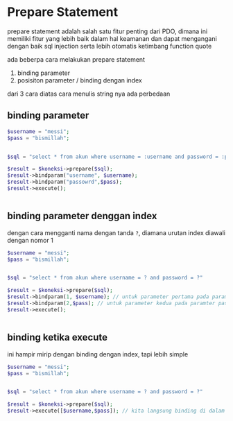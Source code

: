 # Prepare Statement

prepare statement adalah salah satu fitur penting dari PDO, dimana ini memiliki fitur yang lebih baik dalam hal keamanan dan dapat mengangani dengan baik sql injection
serta lebih otomatis ketimbang function quote


ada beberpa cara melakukan prepare statement
1. binding parameter
2. posisiton parameter / binding dengan index



dari 3 cara diatas cara menulis string nya ada perbedaan

## binding parameter
```php
$username = "messi";
$pass = "bismillah";


$sql = "select * from akun where username = :username and password = :password"

$result = $koneksi->prepare($sql);
$result->bindparam("username", $username);
$result->bindparam("passowrd",$pass);
$result->execute();



```

## binding parameter denggan index

dengan cara mengganti nama dengan tanda `?`, diamana urutan index diawali dengan nomor 1
```php
$username = "messi";
$pass = "bismillah";


$sql = "select * from akun where username = ? and password = ?"

$result = $koneksi->prepare($sql);
$result->bindparam(1, $username); // untuk parameter pertama pada parameter username
$result->bindparam(2,$pass); // untuk parameter kedua pada paramter password
$result->execute();



```



## binding ketika execute

ini hampir mirip dengan binding dengan index, tapi lebih simple

```php
$username = "messi";
$pass = "bismillah";


$sql = "select * from akun where username = ? and password = ?"

$result = $koneksi->prepare($sql);
$result->execute([$username,$pass]); // kita langsung binding di dalam function execute, kita langsung menulis di dalam execute

```
